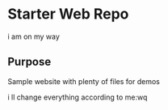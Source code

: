 # Starter Web Repo

i am on my way
## Purpose

Sample website with plenty of files for demos


i ll change everything according to me:wq
